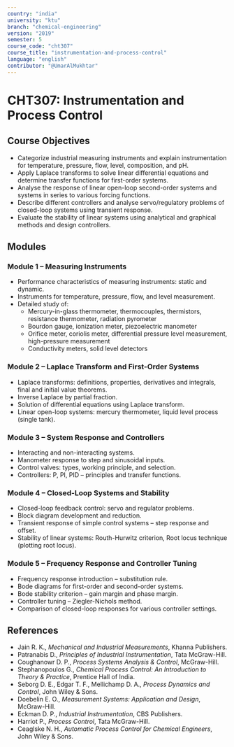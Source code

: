 ```yaml
---
country: "india"
university: "ktu"
branch: "chemical-engineering"
version: "2019"
semester: 5
course_code: "cht307"
course_title: "instrumentation-and-process-control"
language: "english"
contributor: "@UmarAlMukhtar"
---
```


# CHT307: Instrumentation and Process Control

## Course Objectives
* Categorize industrial measuring instruments and explain instrumentation for temperature, pressure, flow, level, composition, and pH.  
* Apply Laplace transforms to solve linear differential equations and determine transfer functions for first-order systems.  
* Analyse the response of linear open-loop second-order systems and systems in series to various forcing functions.  
* Describe different controllers and analyse servo/regulatory problems of closed-loop systems using transient response.  
* Evaluate the stability of linear systems using analytical and graphical methods and design controllers.  

## Modules

### Module 1 – Measuring Instruments
* Performance characteristics of measuring instruments: static and dynamic.  
* Instruments for temperature, pressure, flow, and level measurement.  
* Detailed study of:  
  - Mercury-in-glass thermometer, thermocouples, thermistors, resistance thermometer, radiation pyrometer  
  - Bourdon gauge, ionization meter, piezoelectric manometer  
  - Orifice meter, coriolis meter, differential pressure level measurement, high-pressure measurement  
  - Conductivity meters, solid level detectors  

### Module 2 – Laplace Transform and First-Order Systems
* Laplace transforms: definitions, properties, derivatives and integrals, final and initial value theorems.  
* Inverse Laplace by partial fraction.  
* Solution of differential equations using Laplace transform.  
* Linear open-loop systems: mercury thermometer, liquid level process (single tank).  

### Module 3 – System Response and Controllers
* Interacting and non-interacting systems.  
* Manometer response to step and sinusoidal inputs.  
* Control valves: types, working principle, and selection.  
* Controllers: P, PI, PID – principles and transfer functions.  

### Module 4 – Closed-Loop Systems and Stability
* Closed-loop feedback control: servo and regulator problems.  
* Block diagram development and reduction.  
* Transient response of simple control systems – step response and offset.  
* Stability of linear systems: Routh-Hurwitz criterion, Root locus technique (plotting root locus).  

### Module 5 – Frequency Response and Controller Tuning
* Frequency response introduction – substitution rule.  
* Bode diagrams for first-order and second-order systems.  
* Bode stability criterion – gain margin and phase margin.  
* Controller tuning – Ziegler-Nichols method.  
* Comparison of closed-loop responses for various controller settings.  

## References
* Jain R. K., *Mechanical and Industrial Measurements*, Khanna Publishers.  
* Patranabis D., *Principles of Industrial Instrumentation*, Tata McGraw-Hill.  
* Coughanowr D. P., *Process Systems Analysis & Control*, McGraw-Hill.  
* Stephanopoulos G., *Chemical Process Control: An Introduction to Theory & Practice*, Prentice Hall of India.  
* Seborg D. E., Edgar T. F., Mellichamp D. A., *Process Dynamics and Control*, John Wiley & Sons.  
* Doebelin E. O., *Measurement Systems: Application and Design*, McGraw-Hill.  
* Eckman D. P., *Industrial Instrumentation*, CBS Publishers.  
* Harriot P., *Process Control*, Tata McGraw-Hill.  
* Ceaglske N. H., *Automatic Process Control for Chemical Engineers*, John Wiley & Sons.  
